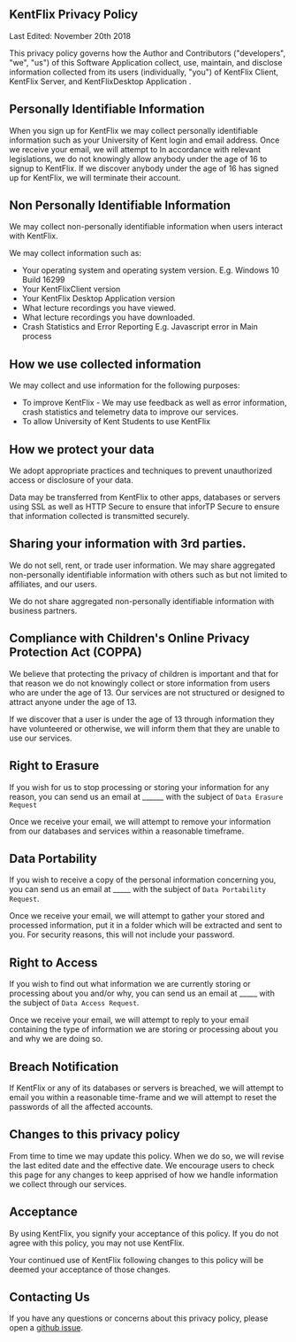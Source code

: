 ## KentFlix Privacy Policy

Last Edited: November 20th 2018

This privacy policy governs how the Author and Contributors ("developers", "we", "us") of this Software Application collect, use, maintain, and disclose information collected from its users (individually, "you") of  KentFlix Client, KentFlix Server, and KentFlixDesktop Application .

## Personally Identifiable Information
When you sign up for KentFlix we may collect personally identifiable information such as your University of Kent login and email address.
Once we receive your email, we will attempt to
In accordance with relevant legislations, we do not knowingly allow anybody under the age of 16 to signup to KentFlix.
If we discover anybody under the age of 16 has signed up for KentFlix, we will terminate their account.

## Non Personally Identifiable Information
We may collect non-personally identifiable information when users interact with KentFlix.

We may collect information such as:
* Your operating system and operating system version. E.g. Windows 10 Build 16299
* Your KentFlixClient version
* Your KentFlix Desktop Application version
* What lecture recordings you have viewed.
* What lecture recordings you have downloaded.
* Crash Statistics and Error Reporting E.g. Javascript error in Main process

## How we use collected information
We may collect and use information for the following purposes:

* To improve KentFlix - We may use feedback as well as error information, crash statistics and telemetry data to improve our services.
* To allow University of Kent Students to use KentFlix

## How we protect your data
We adopt appropriate practices and techniques to prevent unauthorized access or disclosure of your data.

Data may be transferred from KentFlix to other apps, databases or servers using SSL as well as HTTP Secure to ensure that inforTP Secure to ensure that information collected is transmitted securely.

## Sharing your information with 3rd parties.
We do not sell, rent, or trade user information. We may share aggregated non-personally identifiable information with others such as but not limited to affiliates, and our users.

We do not share aggregated non-personally identifiable information with business partners.

## Compliance with Children's Online Privacy Protection Act (COPPA)
We believe that protecting the privacy of children is important and that for that reason we do not knowingly collect or store information from users who are under the age of 13. Our services are not structured or designed to attract anyone under the age of 13.

If we discover that a user is under the age of 13 through information they have volunteered or otherwise, we will inform them that they are unable to use our services.

## Right to Erasure
If you wish for us to stop processing or storing your information for any reason, you can send us an email at ______ with the subject of ``Data Erasure Request``

Once we receive your email, we will attempt to remove your information from our databases and services within a reasonable timeframe.

## Data Portability
If you wish to receive a copy of the personal information concerning you, you can send us an email at _____ with the subject of ``Data Portability Request``.

Once we receive your email, we will attempt to gather your stored and processed information, put it in a folder which will be extracted and sent to you.
For security reasons, this will not include your password.

## Right to Access
If you wish to find out what information we are currently storing or processing about you and/or why, you can send us an email at _____ with the subject of ``Data Access Request``.

Once we receive your email, we will attempt to reply to your email containing the type of information we are storing or processing about you and why we are doing so.

## Breach Notification
If KentFlix or any of its databases or servers is breached, we will attempt to email you within a reasonable time-frame and we will attempt to reset the passwords of all the affected accounts.

## Changes to this privacy policy
From time to time we may update this policy. When we do so, we will revise the last edited date and the effective date. We encourage users to check this page for any changes to keep apprised of how we handle information we collect through our services.

## Acceptance
By using KentFlix, you signify your acceptance of this policy. If you do not agree with this policy, you may not use KentFlix.

Your continued use of KentFlix following changes to this policy will be deemed your acceptance of those changes.

## Contacting Us
If you have any questions or concerns about this privacy policy, please open a [github issue](/issues/).
